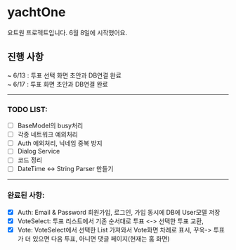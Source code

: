 # yachtOne

요트원 프로젝트입니다. 6월 8일에 시작했어요.

## 진행 사항

~ 6/13 : 투표 선택 화면 초안과 DB연결 완료  
~ 6/17 : 투표 화면 초안과 DB연결 완료

***
### TODO LIST:

- [ ] BaseModel의 busy처리
- [ ] 각종 네트워크 예외처리
- [ ] Auth 예외처리, 닉네임 중복 방지
- [ ] Dialog Service
- [ ] 코드 정리
- [ ] DateTime <-> String Parser 만들기

---
### 완료된 사항:
- [x] Auth: Email & Password 회원가입, 로그인, 가입 동시에 DB에 User모델 저장
- [x] VoteSelect: 투표 리스트에서 기존 순서대로 투표 <-> 선택한 투표 교환, 
- [x] Vote: VoteSelect에서 선택한 List 가져와서 Vote화면 차례로 표시, 꾸욱-> 투표가 더 있으면 다음 투표, 아니면 댓글 페이지(현재는 홈 화면)